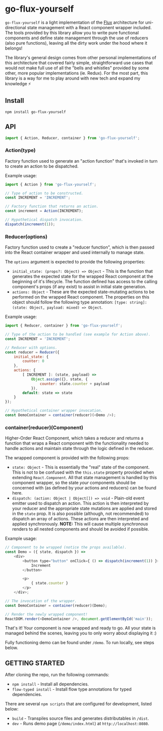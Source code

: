 # go-flux-yourself

`go-flux-yourself` is a light implementation of the [Flux](https://facebook.github.io/flux/) architecture for uni-directional state management with a React component wrapper included. The tools provided by this library allow you to write pure functional components and define state management through the use of reducers (also pure functions), leaving all the dirty work under the hood where it belongs!

The library's general design comes from other personal implementations of this architecture that covered fairly simple, straightforward use cases that would not make full use of all the "bells and whistles" provided by some other, more popular implementations (ie. Redux). For the most part, this library is a way for me to play around with new tech and expand my knowledge ⚡️

## Install

```
npm install go-flux-yourself
```

## API

```js
import { Action, Reducer, container } from 'go-flux-yourself';
```

### Action(type)

Factory function used to generate an "action function" that's invoked in turn to create an action to be dispatched.

Example usage:

```js
import { Action } from 'go-flux-yourself';

// Type of action to be constructed.
const INCREMENT = 'INCREMENT';

// Factory function that returns an action.
const increment = Action(INCREMENT);

// Hypothetical dispatch invocation.
dispatch(increment(1));
```

### Reducer(options)

Factory function used to create a "reducer function", which is then passed into the React container wrapper and used internally to manage state.

The `options` argument is expected to provide the following properties:
* `initial_state: (props?: Object) => Object` - This is the function that generates the expected state for the wrapped React component at the beginning of it's lifecycle. The function defined has access to the calling component's props (if any exist) to assist in initial state generation.
* `actions: Object` - These are the expected state-mutating actions to be performed on the wrapped React component. The properties on this object should follow the following type annotation: `[type: string]: (state: Object, payload: mixed) => Object`.

Example usage:

```js
import { Reducer, container } from 'go-flux-yourself';

// Type of the action to be handled (see example for Action above).
const INCREMENT = 'INCREMENT';

// Reducer with options.
const reducer = Reducer({
    initial_state: {
        counter: 0
    },
    actions: {
        [ INCREMENT ]: (state, payload) =>
            Object.assign({}, state, {
                counter: state.counter + payload
            }),
        default: state => state
    }
});

// Hypothetical container wrapper invocation.
const DemoContainer = container(reducer)(<Demo />);
```

### container(reducer)(Component)

Higher-Order React Component, which takes a reducer and returns a function that wraps a React component with the functionality needed to handle actions and maintain state through the logic defined in the reducer.

The wrapped component is provided with the following props:
* `state: Object` - This is essentially the "real" state of the component. This is not to be confused with the `this.state` property provided when extending `React.Component`. All that state management is handled by this component wrapper, so the state _your_ components should be concerned with (as defined by your actions and reducers) can be found here.
* `dispatch: (action: Object | Object[]) => void` - Plain-old event emitter used to dispatch an action. This action is then interpreted by your reducer and the appropriate state mutations are applied and stored in the `state` prop. It is also possible (although, not recommended) to dispatch an array of actions. These actions are then interpreted and applied synchronously. **NOTE:** This will cause multiple _synchronous_ renders to all nested components and should be avoided if possible.

Example usage:

```js
// Component to be wrapped (notice the props available).
const Demo = ({ state, dispatch }) =>
    <div>
        <button type="button" onClick={ () => dispatch(increment(1)) }>
            Increment
        </button>

        <p>
            { state.counter }
        </p>
    </div>;

// The invocation of the wrapper.
const DemoContainer = container(reducer)(Demo);

// Render the newly wrapped component!
ReactDOM.render(<DemoContainer />, document.getElementById('main'));
```

That's it! Your component is now wrapped and ready to go. All your state is managed behind the scenes, leaving you to only worry about displaying it :)

Fully functioning demo can be found under `/demo`. To run locally, see steps below.

## GETTING STARTED

After cloning the repo, run the following commands:
* `npm install` - Install all dependencies.
* `flow-typed install` - Install flow type annotations for typed dependencies.

There are several `npm scripts` that are configured for development, listed below:

* `build` - Transpiles source files and generates distributables in `/dist`.
* `dev` - Runs demo page (`/demo/index.html`) at `http://localhost:8080`.